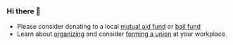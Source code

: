 ### Hi there 👋

<!--
**probablyfine/probablyfine** is a ✨ _special_ ✨ repository because its `README.md` (this file) appears on your GitHub profile.

Here are some ideas to get you started:

- 🔭 I’m currently working on ...
- 🌱 I’m currently learning ...
- 👯 I’m looking to collaborate on ...
- 🤔 I’m looking for help with ...
- 💬 Ask me about ...
- 📫 How to reach me: ...
- 😄 Pronouns: ...
- ⚡ Fun fact: ...
-->

* Please consider donating to a local [mutual aid fund](https://www.pittsburghmutualaid.com/) or [bail fund](https://www.bukitbailfund.org/home)
* Learn about [organizing](https://www.youtube.com/watch?v=mWKygyFir54) and consider [forming a union](https://www.federationoftechworkers.org/) at your workplace.
